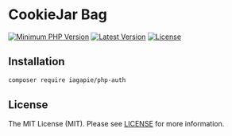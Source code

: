 # CookieJar Bag

[![Minimum PHP Version](https://img.shields.io/badge/php-%3E%3D%208.0-8892BF.svg)](https://php.net/)
[![Latest Version](https://img.shields.io/packagist/v/iagapie/php-auth.svg)](https://packagist.org/packages/iagapie/php-auth)
[![License](https://poser.pugx.org/iagapie/php-auth/license)](https://packagist.org/packages/iagapie/php-auth)

## Installation

```bash
composer require iagapie/php-auth
```

## License

The MIT License (MIT). Please see [LICENSE](LICENSE) for more information.
